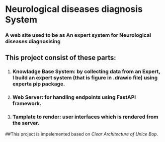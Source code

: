 # Neurological diseases diagnosis System
### A web site used to be as An expert system for Neurological diseases diagnosising
## This project consist of these parts:
1. ### Knowladge Base System: by collecting data from an Expert, I build an expert system (that is figure in .drawio file) using experta pip package.
2. ### Web Server: for handling endpoints using FastAPI framework.
3. ### Tamplate to render: user interfaces which is rendered from the server.


##This project is impelemented based on *Clear Architecture of Unlce Bop*.